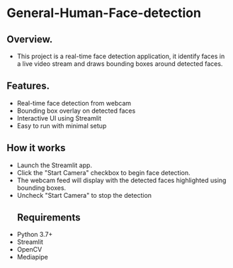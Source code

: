 # General-Human-Face-detection
## Overview.
- This project is a real-time face detection application, it identify faces in a live video stream and draws bounding boxes around detected faces.
## Features.
- Real-time face detection from webcam
- Bounding box overlay on detected faces
- Interactive UI using Streamlit
- Easy to run with minimal setup

## How it works
- Launch the Streamlit app.
- Click the "Start Camera" checkbox to begin face detection.
- The webcam feed will display with the detected faces highlighted using bounding boxes.
- Uncheck "Start Camera" to stop the detection
  ## Requirements
- Python 3.7+
- Streamlit
- OpenCV
- Mediapipe
  
